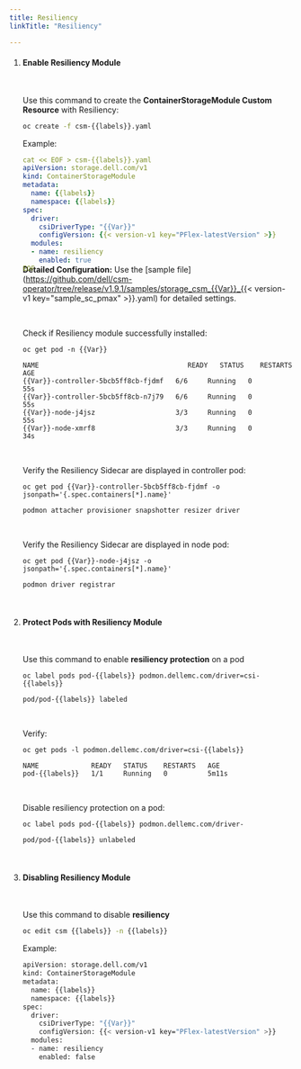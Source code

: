 ```yaml
---
title: Resiliency
linkTitle: "Resiliency"

---
```


1. #### Enable Resiliency Module

    <br>

    Use this command to create the **ContainerStorageModule Custom Resource** with Resiliency:

    ```bash
    oc create -f csm-{{labels}}.yaml
    ```

    Example:

    <div style="margin-bottom:-1.8rem">

    ```yaml
    cat << EOF > csm-{{labels}}.yaml
    apiVersion: storage.dell.com/v1
    kind: ContainerStorageModule
    metadata:
      name: {{labels}}
      namespace: {{labels}}
    spec:
      driver:
        csiDriverType: "{{Var}}"
        configVersion: {{< version-v1 key="PFlex-latestVersion" >}}
      modules:
      - name: resiliency
        enabled: true
    EOF
    ```
    </div>

    **Detailed Configuration:** Use the [sample file](https://github.com/dell/csm-operator/tree/release/v1.9.1/samples/storage_csm_{{Var}}_{{< version-v1 key="sample_sc_pmax" >}}.yaml) for detailed settings.


    <br>

    Check if Resiliency module successfully installed:

    ```terminal
    oc get pod -n {{Var}}

    NAME                                     READY   STATUS    RESTARTS   AGE
    {{Var}}-controller-5bcb5ff8cb-fjdmf   6/6     Running   0          55s
    {{Var}}-controller-5bcb5ff8cb-n7j79   6/6     Running   0          55s
    {{Var}}-node-j4jsz                    3/3     Running   0          55s
    {{Var}}-node-xmrf8                    3/3     Running   0          34s
    ```

    <br>

    Verify the Resiliency Sidecar are displayed  in controller pod:

    ```terminal
    oc get pod {{Var}}-controller-5bcb5ff8cb-fjdmf -o jsonpath='{.spec.containers[*].name}'

    podmon attacher provisioner snapshotter resizer driver
    ```
    <br>

    Verify the Resiliency Sidecar are displayed  in node pod:

    ```terminal
    oc get pod {{Var}}-node-j4jsz -o jsonpath='{.spec.containers[*].name}'

    podmon driver registrar
    ```

<br>

2. #### Protect Pods with Resiliency Module

      <br>

      Use this command to enable **resiliency protection** on a pod 

      ```terminal
      oc label pods pod-{{labels}} podmon.dellemc.com/driver=csi-{{labels}} 

      pod/pod-{{labels}} labeled
      ```
      <br>

      Verify:

      ```terminal
      oc get pods -l podmon.dellemc.com/driver=csi-{{labels}} 

      NAME             READY   STATUS    RESTARTS   AGE
      pod-{{labels}}   1/1     Running   0          5m11s
      ``` 
      <br>

      Disable resiliency protection on a pod:

      ```terminal
      oc label pods pod-{{labels}} podmon.dellemc.com/driver-
      
      pod/pod-{{labels}} unlabeled
      ```
<br>

3. #### Disabling Resiliency Module

    <br>

    Use this command to disable **resiliency**


    ```bash
    oc edit csm {{labels}} -n {{labels}}
    ```

    Example:
    ```bash
    apiVersion: storage.dell.com/v1
    kind: ContainerStorageModule
    metadata:
      name: {{labels}}
      namespace: {{labels}}
    spec:
      driver:
        csiDriverType: "{{Var}}"
        configVersion: {{< version-v1 key="PFlex-latestVersion" >}}
      modules:
      - name: resiliency
        enabled: false
    ```
